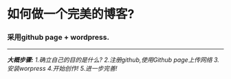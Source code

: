 # 如何做一个完美的博客?
### 采用github page + wordpress.
---
***大概步骤:***
*1.确立自己的目的是什么?
2.注册github,使用Github page上传网络
3.安装worpress
4.开始创作!
5.进一步完善!*